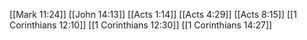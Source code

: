 [[Mark 11:24]]
[[John 14:13]]
[[Acts 1:14]]
[[Acts 4:29]]
[[Acts 8:15]]
[[1 Corinthians 12:10]]
[[1 Corinthians 12:30]]
[[1 Corinthians 14:27]]
